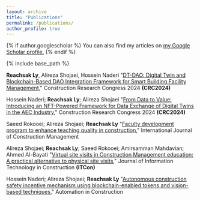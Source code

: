 ```yaml
---
layout: archive
title: "Publications"
permalink: /publications/
author_profile: true
---
```


{% if author.googlescholar %}
  You can also find my articles on <u><a href="{{author.googlescholar}}">my Google Scholar profile</a>.</u>
{% endif %}

{% include base_path %}

**Reachsak Ly**, Alireza Shojaei, Hossein Naderi "[DT-DAO: Digital Twin and Blockchain-Based DAO Integration Framework for Smart Building Facility Management](https://doi.org/10.1061/9780784485262.081)," Construction Research Congress 2024 **(CRC2024)**

Hossein Naderi; **Reachsak Ly**; Alireza Shojaei "[From Data to Value: Introducing an NFT-Powered Framework for Data Exchange of Digital Twins in the AEC Industry](10.1061/9780784485262.031)," Construction Research Congress 2024 **(CRC2024)**

Saeed Rokooei; Alireza Shojaei; **Reachsak Ly** "[Faculty development program to enhance teaching quality in construction](10.1080/15623599.2024.2304475)," International Journal of Construction Management

Alireza Shojaei; **Reachsak Ly**; Saeed Rokooei; Amirsamman Mahdavian; Ahmed Al-Bayati "[Virtual site visits in Construction Management education: A practical alternative to physical site visits](10.36680/j.itcon.2023.036)," Journal of Information Technology in Construction **(ITCon)**

Hossein Naderi; Alireza Shojaei; **Reachsak Ly** "[Autonomous construction safety incentive mechanism using blockchain-enabled tokens and vision-based techniques](10.1016/j.autcon.2023.104959)," Automation in Construction
